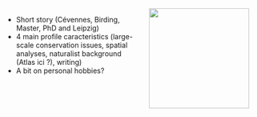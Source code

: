 <img style="padding: 0 15px; float: right;" src="https://victorcazalis.github.io/Victor_Arratille2.JPG"  align="right" width="200">

- Short story (Cévennes, Birding, Master, PhD and Leipzig)
- 4 main profile caracteristics (large-scale conservation issues, spatial analyses, naturalist background (Atlas ici ?), writing)
- A bit on personal hobbies?

